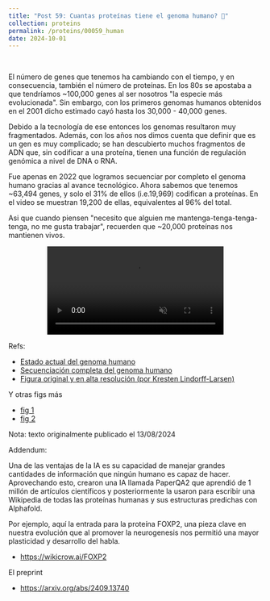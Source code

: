 ```yaml
---
title: "Post 59: Cuantas proteínas tiene el genoma humano? 🧬"
collection: proteins
permalink: /proteins/00059_human
date: 2024-10-01
---
```


&nbsp;


El número de genes que tenemos ha cambiando con el tiempo, y en consecuencia, también el número de proteínas. En los 80s se apostaba a que tendríamos ~100,000 genes al ser nosotros "la especie más evolucionada". Sin embargo, con los primeros genomas humanos obtenidos en el 2001 dicho estimado cayó hasta los 30,000 - 40,000 genes.

Debido a la tecnología de ese entonces los genomas resultaron muy fragmentados. Además, con los años nos dimos cuenta que definir que es un gen es muy complicado; se han descubierto muchos fragmentos de ADN que, sin codificar a una proteína, tienen una función de regulación genómica a nivel de DNA o RNA.

Fue apenas en 2022 que logramos secuenciar por completo el genoma humano gracias al avance tecnológico. Ahora sabemos que tenemos ~63,494 genes, y solo el 31% de ellos (i.e.19,969) codifican a proteínas. En el video se muestran 19,200 de ellas, equivalentes al 96% del total.

Asi que cuando piensen "necesito que alguien me mantenga-tenga-tenga-tenga, no me gusta trabajar", recuerden que ~20,000 proteínas nos mantienen vivos.

<div>
<center>
<video width="350" autoplay="autoplay" loop="true" controls muted>
  <source src="/images/proteins/00059_human.mp4" type="video/mp4">
  Your browser does not support the video tag.
</video>
</center>
</div>

Refs:
* [Estado actual del genoma humano](https://www.nature.com/articles/s41586-023-06490-x)
* [Secuenciación completa del genoma humano](https://www.science.org/doi/10.1126/science.abj6987)
* [Figura original y en alta resolución (por Kresten Lindorff-Larsen)](https://figshare.com/articles/figure/Structures_and_models_of_human_proteins/7064777?file=12991265)

Y otras figs más
- [fig 1](https://figshare.com/articles/figure/Structures_and_models_of_human_proteins/7052030?file=12965459)
- [fig 2](https://figshare.com/articles/figure/Structures_and_models_of_human_proteins_rainbow_/7052063?file=12965489)


Nota: texto originalmente publicado el 13/08/2024

Addendum:

Una de las ventajas de la IA es su capacidad de manejar grandes cantidades de información que ningún humano es capaz de hacer.  Aprovechando esto, crearon una IA llamada PaperQA2 que aprendió de 1 millón de artículos científicos y posteriormente la usaron para escribir una Wikipedia de todas las proteínas humanas y sus estructuras predichas con Alphafold. 

Por ejemplo, aquí la entrada para la proteína FOXP2, una pieza clave en nuestra evolución que al promover la neurogenesis nos permitió una mayor plasticidad y desarrollo del habla. 
* <https://wikicrow.ai/FOXP2>

El preprint
* <https://arxiv.org/abs/2409.13740>

